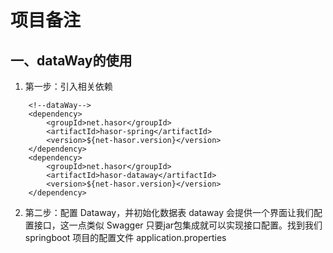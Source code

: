 # 项目备注
## 一、dataWay的使用
1. 第一步：引入相关依赖
```
    <!--dataWay-->
    <dependency>
        <groupId>net.hasor</groupId>
        <artifactId>hasor-spring</artifactId>
        <version>${net-hasor.version}</version>
    </dependency>
    <dependency>
        <groupId>net.hasor</groupId>
        <artifactId>hasor-dataway</artifactId>
        <version>${net-hasor.version}</version>
    </dependency>
```
2. 第二步：配置 Dataway，并初始化数据表
    dataway 会提供一个界面让我们配置接口，这一点类似 Swagger 只要jar包集成就可以实现接口配置。找到我们 springboot 项目的配置文件 application.properties